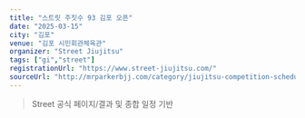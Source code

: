 ```yaml
---
title: "스트릿 주짓수 93 김포 오픈"
date: "2025-03-15"
city: "김포"
venue: "김포 시민회관체육관"
organizer: "Street Jiujitsu"
tags: ["gi","street"]
registrationUrl: "https://www.street-jiujitsu.com/"
sourceUrl: "http://mrparkerbjj.com/category/jiujitsu-competition-schedule/"
---
```


> Street 공식 페이지/결과 및 종합 일정 기반
